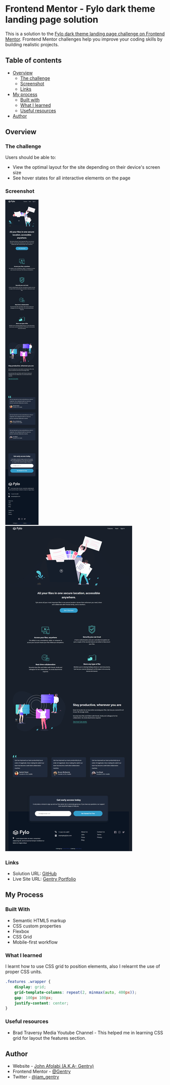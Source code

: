 # Frontend Mentor - Fylo dark theme landing page solution

This is a solution to the [Fylo dark theme landing page challenge on Frontend Mentor](https://www.frontendmentor.io/challenges/fylo-dark-theme-landing-page-5ca5f2d21e82137ec91a50fd). Frontend Mentor challenges help you improve your coding skills by building realistic projects. 

## Table of contents

- [Overview](#overview)
  - [The challenge](#the-challenge)
  - [Screenshot](#screenshot)
  - [Links](#links)
- [My process](#my-process)
  - [Built with](#built-with)
  - [What I learned](#what-i-learned)
  - [Useful resources](#useful-resources)
- [Author](#author)


## Overview

### The challenge

Users should be able to:

- View the optimal layout for the site depending on their device's screen size
- See hover states for all interactive elements on the page

### Screenshot

![Mobile View of mySolution](Mobile%20View.png) ![ Desktop View Of Solution](desktop%20view.png)

### Links 

- Solution URL: [GitHub](https://your-solution-url.com)
- Live Site URL: [Gentry Portfolio](https://gentry.com.ng/portfolio)

## My Process 

### Built With
- Semantic HTML5 markup
- CSS custom properties
- Flexbox
- CSS Grid
- Mobile-first workflow

### What I learned

I learnt how to use CSS grid to position elements, also I relearnt the use of proper CSS units.

```css
.features .wrapper {
    display: grid;
    grid-template-columns: repeat(2, minmax(auto, 400px));
    gap: 100px 100px;
    justify-content: center;
}
```
### Useful resources

- Brad Traversy Media Youtube Channel - This helped me in learning CSS grid for layout the features section.

## Author

- Website - [John Afolabi (A.K.A- Gentry)](https://www.gentry.com.ng)
- Frontend Mentor - [@Gentry](https://www.frontendmentor.io/profile/gentry)
- Twitter - [@iam_gentry](https://www.twitter.com/iam_gentry)
